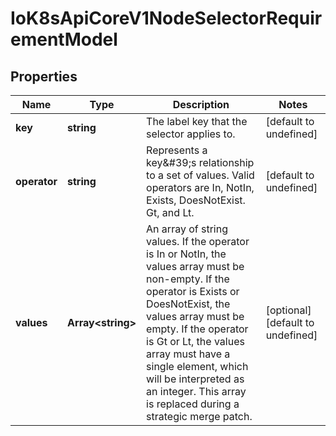 # IoK8sApiCoreV1NodeSelectorRequirementModel

## Properties

Name | Type | Description | Notes
------------ | ------------- | ------------- | -------------
**key** | **string** | The label key that the selector applies to. | [default to undefined]
**operator** | **string** | Represents a key\&#39;s relationship to a set of values. Valid operators are In, NotIn, Exists, DoesNotExist. Gt, and Lt. | [default to undefined]
**values** | **Array&lt;string&gt;** | An array of string values. If the operator is In or NotIn, the values array must be non-empty. If the operator is Exists or DoesNotExist, the values array must be empty. If the operator is Gt or Lt, the values array must have a single element, which will be interpreted as an integer. This array is replaced during a strategic merge patch. | [optional] [default to undefined]


